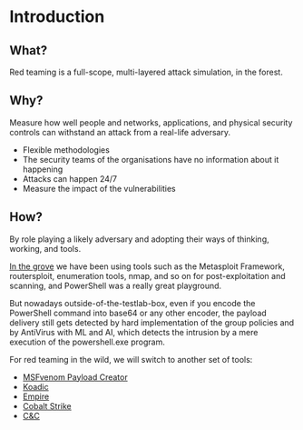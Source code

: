 # Introduction

## What?

Red teaming is a full-scope, multi-layered attack simulation, in the forest.

## Why?

Measure how well people and networks, applications, and physical security controls can withstand an attack from a real-life adversary.

* Flexible methodologies
* The security teams of the organisations have no information about it happening
* Attacks can happen 24/7
* Measure the impact of the vulnerabilities

## How?

By role playing a likely adversary and adopting their ways of thinking, working, and tools.

[In the grove](../lab/README.md) we have been using tools such as the Metasploit Framework, routersploit, enumeration 
tools, nmap, and so on for post-exploitation and scanning, and PowerShell was a really great playground.

But nowadays outside-of-the-testlab-box, even if you encode the PowerShell command into base64 or any other encoder, 
the payload delivery still gets detected by hard implementation of the group policies and by AntiVirus with ML and AI, 
which detects the intrusion by a mere execution of the powershell.exe program.

For red teaming in the wild, we will switch to another set of tools:

* [MSFvenom Payload Creator](msfvenom.md)
* [Koadic](koadic.md)
* [Empire](empire.md)
* [Cobalt Strike](cobaltstrike.md)
* [C&C](c2.md)